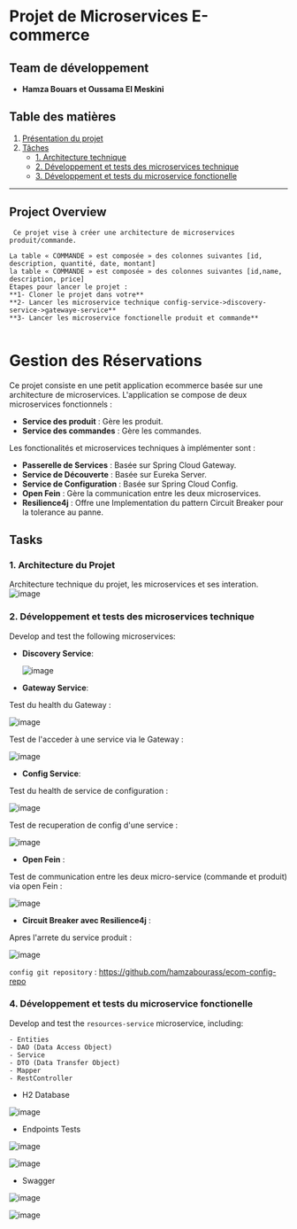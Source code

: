 # Projet de Microservices E-commerce

## Team de développement
- **Hamza Bouars et Oussama El Meskini**



## Table des matières
1. [Présentation du projet](#présentation-du-projet)
2. [Tâches](#tâches)
   - [1. Architecture technique](#1-architecture-technique)
   - [2. Développement et tests des microservices technique](#2-développement-technique-et-tests-des-microservices)
   - [3. Développement et tests du microservice fonctionelle ](#3-développement-et-tests-du-service-de-ressources)

---
## Project Overview

```
 Ce projet vise à créer une architecture de microservices produit/commande.

La table « COMMANDE » est composée » des colonnes suivantes [id, 
description, quantité, date, montant]
la table « COMMANDE » est composée » des colonnes suivantes [id,name,
description, price]
Etapes pour lancer le projet :
**1- Cloner le projet dans votre**
**2- Lancer les microservice technique config-service->discovery-service->gatewaye-service**
**3- Lancer les microservice fonctionelle produit et commande**


```
# Gestion des Réservations

Ce projet consiste en une petit application ecommerce basée sur une architecture de microservices. L'application se compose de deux microservices fonctionnels :

- **Service des produit** : Gère les produit.
- **Service des commandes** : Gère les commandes.


Les fonctionalités et microservices techniques à implémenter sont :

- **Passerelle de Services** : Basée sur Spring Cloud Gateway.
- **Service de Découverte** : Basée sur Eureka Server.
- **Service de Configuration** : Basée sur Spring Cloud Config.
- **Open Fein** : Gère la communication entre les  deux microservices.
- **Resilience4j** : Offre une Implementation du pattern Circuit Breaker pour la tolerance au panne.
  
## Tasks

### 1. Architecture du Projet

Architecture technique du projet, les microservices et ses interation.
![image](https://github.com/hamzabourass/DEVOIR-N-1-Module-JEE/assets/105117343/571fee24-4f40-4ba3-acec-e6003cce6335)
### 2. Développement et tests des microservices technique

Develop and test the following microservices:

- **Discovery Service**:

  ![image](https://github.com/hamzabourass/DEVOIR-N-1-Module-JEE/assets/105117343/5071c6aa-19de-44cb-981c-a01ddddbe2f4)


- **Gateway Service**:

Test du health du Gateway : 

![image](https://github.com/hamzabourass/DEVOIR-N-1-Module-JEE/assets/105117343/2a0b7146-7b18-45c2-a4f9-5b876f0bb893)

Test de l'acceder à une service via le Gateway :

![image](https://github.com/hamzabourass/DEVOIR-N-1-Module-JEE/assets/105117343/3929cfca-2c4b-456a-9a0b-914707099a3d)

  
- **Config Service**:

Test du health de service de configuration :

![image](https://github.com/hamzabourass/DEVOIR-N-1-Module-JEE/assets/105117343/b5db565f-a151-495e-ab61-22eaec17f294)

Test de recuperation de config d'une service : 

![image](https://github.com/hamzabourass/DEVOIR-N-1-Module-JEE/assets/105117343/b91f83e6-5f0a-4309-90ec-15145a62ca6f)

- **Open Fein** :

Test de communication entre les deux micro-service (commande et produit) via open Fein :

![image](https://github.com/hamzabourass/DEVOIR-N-1-Module-JEE/assets/105117343/7cb276e4-020e-4f1c-a81d-402ce3a80f2c)

- **Circuit Breaker avec Resilience4j** :

Apres l'arrete du service produit :

![image](https://github.com/hamzabourass/DEVOIR-N-1-Module-JEE/assets/105117343/1d7a1952-3e07-4218-bcca-d8194e75768f)


`config git repository` : https://github.com/hamzabourass/ecom-config-repo

### 4. Développement et tests du microservice fonctionelle

Develop and test the `resources-service` microservice, including:

```
- Entities
- DAO (Data Access Object)
- Service
- DTO (Data Transfer Object)
- Mapper
- RestController
```

* H2 Database
  
![image](https://github.com/hamzabourass/DEVOIR-N-1-Module-JEE/assets/105117343/a3bc142d-e720-4fb3-bc4b-e67ea82eff5c)

* Endpoints Tests
  
![image](https://github.com/hamzabourass/DEVOIR-N-1-Module-JEE/assets/105117343/97dce648-dacb-4b77-8f6d-0557eb825b44)

![image](https://github.com/hamzabourass/DEVOIR-N-1-Module-JEE/assets/105117343/6a141c3e-9a83-419b-8b10-512055e9bcc7)

* Swagger

![image](https://github.com/hamzabourass/DEVOIR-N-1-Module-JEE/assets/105117343/c74ea983-c2f3-460c-a2a5-63cdec811f15)

![image](https://github.com/hamzabourass/DEVOIR-N-1-Module-JEE/assets/105117343/d95dfdda-7d2e-47ca-9b4a-fa1c99d9d31e)



